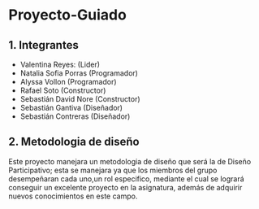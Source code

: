 # Proyecto-Guiado
## 1. Integrantes
* Valentina Reyes: (Lider)
* Natalia Sofia Porras (Programador)
* Alyssa Vollon (Programador)
* Rafael Soto (Constructor)
* Sebastián David Nore (Constructor)
* Sebastián Gantiva (Diseñador)
* Sebastián Contreras (Diseñador)
## 2. Metodologia de diseño
 Este proyecto manejara un metodologia de diseño que será la de Diseño Participativo; esta se manejara ya que los miembros del grupo desempeñaran cada uno,un rol especifico, mediante el cual se logrará conseguir un excelente proyecto en la asignatura, además de adquirir nuevos conocimientos en este campo.

